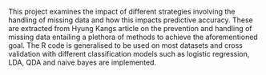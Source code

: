 This project examines the impact of different strategies involving the handling of missing data and how this impacts predictive accuracy. These are extracted from Hyung Kangs article on the prevention and handling of missing data entailing a plethora of methods to achieve the aforementioned goal. The R code is generalised to be used on most datasets and cross validation with different classification models such as logistic regression, LDA, QDA and naive bayes are implemented.
